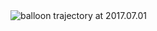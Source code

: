 

<img src="https://github.com/siaflab/space-moere-flight-data/blob/master/170701/170701.jpg" alt="balloon trajectory at 2017.07.01" title="balloon trajectory at 2017.07.01">
